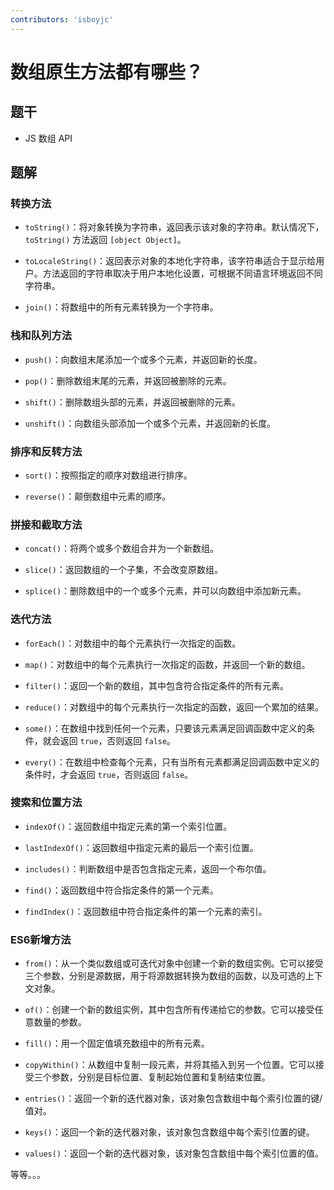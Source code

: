 ```yaml
---
contributors: 'isboyjc'
---
```


# 数组原生方法都有哪些？

## 题干

- JS 数组 API

## 题解

<!-- ::: details 点我查看题解 -->

### 转换方法

- `toString()`：将对象转换为字符串，返回表示该对象的字符串。默认情况下，`toString()` 方法返回 `[object Object]`。

- `toLocaleString()`：返回表示对象的本地化字符串，该字符串适合于显示给用户。方法返回的字符串取决于用户本地化设置，可根据不同语言环境返回不同字符串。

- `join()`：将数组中的所有元素转换为一个字符串。

### 栈和队列方法

- `push()`：向数组末尾添加一个或多个元素，并返回新的长度。

- `pop()`：删除数组末尾的元素，并返回被删除的元素。

- `shift()`：删除数组头部的元素，并返回被删除的元素。

- `unshift()`：向数组头部添加一个或多个元素，并返回新的长度。

### 排序和反转方法

- `sort()`：按照指定的顺序对数组进行排序。

- `reverse()`：颠倒数组中元素的顺序。

### 拼接和截取方法

- `concat()`：将两个或多个数组合并为一个新数组。

- `slice()`：返回数组的一个子集，不会改变原数组。

- `splice()`：删除数组中的一个或多个元素，并可以向数组中添加新元素。


### 迭代方法

- `forEach()`：对数组中的每个元素执行一次指定的函数。

- `map()`：对数组中的每个元素执行一次指定的函数，并返回一个新的数组。

- `filter()`：返回一个新的数组，其中包含符合指定条件的所有元素。

- `reduce()`：对数组中的每个元素执行一次指定的函数，返回一个累加的结果。

- `some()`：在数组中找到任何一个元素，只要该元素满足回调函数中定义的条件，就会返回 `true`，否则返回 `false`。

- `every()`：在数组中检查每个元素，只有当所有元素都满足回调函数中定义的条件时，才会返回 `true`，否则返回 `false`。


### 搜索和位置方法


- `indexOf()`：返回数组中指定元素的第一个索引位置。

- `lastIndexOf()`：返回数组中指定元素的最后一个索引位置。

- `includes()`：判断数组中是否包含指定元素，返回一个布尔值。

- `find()`：返回数组中符合指定条件的第一个元素。

- `findIndex()`：返回数组中符合指定条件的第一个元素的索引。


### ES6新增方法


- `from()`：从一个类似数组或可迭代对象中创建一个新的数组实例。它可以接受三个参数，分别是源数据，用于将源数据转换为数组的函数，以及可选的上下文对象。

- `of()`：创建一个新的数组实例，其中包含所有传递给它的参数。它可以接受任意数量的参数。

- `fill()`：用一个固定值填充数组中的所有元素。

- `copyWithin()`：从数组中复制一段元素，并将其插入到另一个位置。它可以接受三个参数，分别是目标位置、复制起始位置和复制结束位置。

- `entries()`：返回一个新的迭代器对象，该对象包含数组中每个索引位置的键/值对。

- `keys()`：返回一个新的迭代器对象，该对象包含数组中每个索引位置的键。

- `values()`：返回一个新的迭代器对象，该对象包含数组中每个索引位置的值。


等等。。。

<!-- ::: -->
